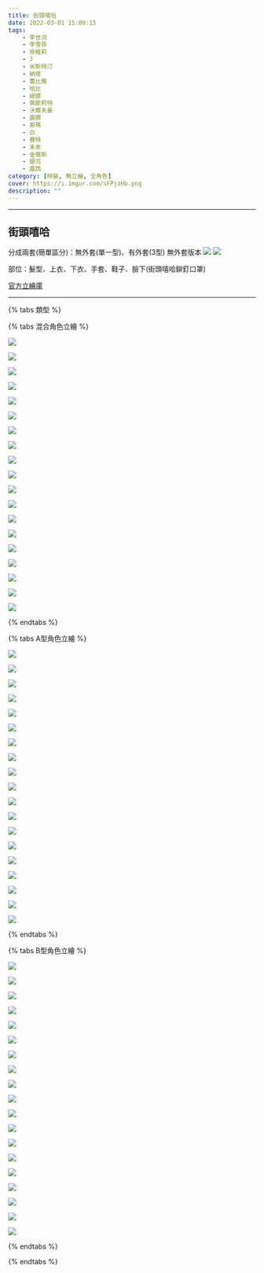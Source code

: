 ```yaml
---
title: 街頭嘻哈
date: 2022-03-01 15:00:15
tags:
    - 李世河
    - 李雪菲
    - 徐維莉
    - J
    - 米斯特汀
    - 納塔
    - 蕾比雅
    - 哈比
    - 緹娜
    - 薇歐莉特
    - 沃爾夫姜
    - 露娜
    - 索瑪
    - 白
    - 賽特
    - 未來
    - 金徹斯
    - 銀河
    - 露西
category: [時裝, 無立繪, 全角色]
cover: https://i.imgur.com/sFPjzHb.png
description: ""
---
```




---
## 街頭嘻哈

分成兩套(簡單區分)：無外套(單一型)、有外套(3型)
無外套版本
![](https://i.imgur.com/eO7FGoN.png)
![](https://i.imgur.com/UZei2PP.png)

部位：髮型、上衣、下衣、手套、鞋子、臉下(街頭嘻哈鉚釘口罩)

[官方立繪庫](https://closers.nexon.com/Pds/FanSiteKit)

---

{% tabs 類型 %}
<!-- tab A型-->
{% tabs 混合角色立繪 %}
<!-- tab 李世河(Seha)-->
![](https://i.imgur.com/xZF4zTC.png)
<!-- endtab -->
<!-- tab 李雪菲(Seulbi)-->
![](https://i.imgur.com/2BBOUdW.png)
<!-- endtab -->
<!-- tab 徐維莉(Yuri)-->
![](https://i.imgur.com/6K5bwm6.png)
<!-- endtab -->
<!-- tab J-->
![](https://i.imgur.com/W9gpIsK.png)
<!-- endtab -->
<!-- tab 米斯特汀(Tein)-->
![](https://i.imgur.com/qaZJLbR.png)
<!-- endtab -->
<!-- tab 納塔(Nata)-->
![](https://i.imgur.com/bDAZXzL.png)
<!-- endtab -->
<!-- tab 蕾比雅(Levia)-->
![](https://i.imgur.com/VAUDKZh.png)
<!-- endtab -->
<!-- tab 哈比(Harpy)-->
![](https://i.imgur.com/O772Vsv.png)
<!-- endtab -->
<!-- tab 緹娜(Tina)-->
![](https://i.imgur.com/urwSmiN.png)
<!-- endtab -->
<!-- tab 薇歐莉特(Violet)-->
![](https://i.imgur.com/sFPjzHb.png)
<!-- endtab -->
<!-- tab 沃爾夫姜(Wolfgang)-->
![](https://i.imgur.com/s6ji5n6.png)
<!-- endtab -->
<!-- tab 露娜(Luna)-->
![](https://i.imgur.com/OfXCvyk.png)
<!-- endtab -->
<!-- tab 索瑪(Soma)-->
![](https://i.imgur.com/zeAlssL.png)
<!-- endtab -->
<!-- tab 白(Bai)-->
![](https://i.imgur.com/0sgZYQ4.png)
<!-- endtab -->
<!-- tab 賽特(Seth)-->
![](https://i.imgur.com/LKtsnhA.png)
<!-- endtab -->
<!-- tab 未來(Mirae)-->
![](https://i.imgur.com/4khwPu0.png)
<!-- endtab -->
<!-- tab 徹斯(Chulsoo)-->
![](https://i.imgur.com/sqgMNrQ.png)
<!-- endtab -->
<!-- tab 銀河(Eunha)-->
![](https://i.imgur.com/nFRrNqm.png)
<!-- endtab -->
<!-- tab 露西(Lucy)-->
![](https://i.imgur.com/WHCleGU.png)
<!-- endtab -->
{% endtabs %}
<!-- endtab -->

<!-- tab B型-->
{% tabs A型角色立繪 %}
<!-- tab 李世河(Seha)-->
![](https://i.imgur.com/ysRMywq.png)
<!-- endtab -->
<!-- tab 李雪菲(Seulbi)-->
![](https://i.imgur.com/rvMT3ti.png)
<!-- endtab -->
<!-- tab 徐維莉(Yuri)-->
![](https://i.imgur.com/IzlO3Wc.png)
<!-- endtab -->
<!-- tab J-->
![](https://i.imgur.com/PHL6R7r.png)
<!-- endtab -->
<!-- tab 米斯特汀(Tein)-->
![](https://i.imgur.com/vLK3yfz.png)
<!-- endtab -->
<!-- tab 納塔(Nata)-->
![](https://i.imgur.com/Kczkd6L.png)
<!-- endtab -->
<!-- tab 蕾比雅(Levia)-->
![](https://i.imgur.com/EF0y4i4.png)
<!-- endtab -->
<!-- tab 哈比(Harpy)-->
![](https://i.imgur.com/iTaHWro.png)
<!-- endtab -->
<!-- tab 緹娜(Tina)-->
![](https://i.imgur.com/XghHitn.png)
<!-- endtab -->
<!-- tab 薇歐莉特(Violet)-->
![](https://i.imgur.com/Sv9kal9.png)
<!-- endtab -->
<!-- tab 沃爾夫姜(Wolfgang)-->
![](https://i.imgur.com/3o57YOP.png)
<!-- endtab -->
<!-- tab 露娜(Luna)-->
![](https://i.imgur.com/gDZQxpe.png)
<!-- endtab -->
<!-- tab 索瑪(Soma)-->
![](https://i.imgur.com/gcj9QK0.png)
<!-- endtab -->
<!-- tab 白(Bai)-->
![](https://i.imgur.com/oc3KD7t.png)
<!-- endtab -->
<!-- tab 賽特(Seth)-->
![](https://i.imgur.com/wloNlGN.png)
<!-- endtab -->
<!-- tab 未來(Mirae)-->
![](https://i.imgur.com/voOij9P.png)
<!-- endtab -->
<!-- tab 徹斯(Chulsoo)-->
![](https://i.imgur.com/xpzY5ma.png)
<!-- endtab -->
<!-- tab 銀河(Eunha)-->
![](https://i.imgur.com/TQPM04Q.png)
<!-- endtab -->
<!-- tab 露西(Lucy)-->
![](https://i.imgur.com/XzY5tyD.png)
<!-- endtab -->
{% endtabs %}
<!-- endtab -->

<!-- tab C型-->
{% tabs B型角色立繪 %}
<!-- tab 李世河(Seha)-->
![](https://i.imgur.com/VaUuQ0m.png)
<!-- endtab -->
<!-- tab 李雪菲(Seulbi)-->
![](https://i.imgur.com/IXgwvBP.png)
<!-- endtab -->
<!-- tab 徐維莉(Yuri)-->
![](https://i.imgur.com/hT4YWcx.png)
<!-- endtab -->
<!-- tab J-->
![](https://i.imgur.com/x57oeYK.png)
<!-- endtab -->
<!-- tab 米斯特汀(Tein)-->
![](https://i.imgur.com/lRoX2dW.png)
<!-- endtab -->
<!-- tab 納塔(Nata)-->
![](https://i.imgur.com/7sYkzIP.png)
<!-- endtab -->
<!-- tab 蕾比雅(Levia)-->
![](https://i.imgur.com/nohk1Sa.png)
<!-- endtab -->
<!-- tab 哈比(Harpy)-->
![](https://i.imgur.com/gJCgyqq.png)
<!-- endtab -->
<!-- tab 緹娜(Tina)-->
![](https://i.imgur.com/AZbhir8.png)
<!-- endtab -->
<!-- tab 薇歐莉特(Violet)-->
![](https://i.imgur.com/UDmxJjJ.png)
<!-- endtab -->
<!-- tab 沃爾夫姜(Wolfgang)-->
![](https://i.imgur.com/q4f2TaL.png)
<!-- endtab -->
<!-- tab 露娜(Luna)-->
![](https://i.imgur.com/gHinH3v.png)
<!-- endtab -->
<!-- tab 索瑪(Soma)-->
![](https://i.imgur.com/aLEgA4o.png)
<!-- endtab -->
<!-- tab 白(Bai)-->
![](https://i.imgur.com/cGP0YUj.png)
<!-- endtab -->
<!-- tab 賽特(Seth)-->
![](https://i.imgur.com/N0htIa9.png)
<!-- endtab -->
<!-- tab 未來(Mirae)-->
![](https://i.imgur.com/I52gnWL.png)
<!-- endtab -->
<!-- tab 徹斯(Chulsoo)-->
![](https://i.imgur.com/Rkmdsmm.png)
<!-- endtab -->
<!-- tab 銀河(Eunha)-->
![](https://i.imgur.com/jGVNQ3x.png)
<!-- endtab -->
<!-- tab 露西(Lucy)-->
![](https://i.imgur.com/NuLk8p5.png)
<!-- endtab -->
{% endtabs %}
<!-- endtab -->

{% endtabs %}
